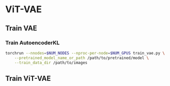 # ViT-VAE

## Train VAE

### Train AutoencoderKL

```bash
torchrun --nnodes=$NUM_NODES --nproc-per-node=$NUM_GPUS train_vae.py \
    --pretrained_model_name_or_path /path/to/pretrained/model \
    --train_data_dir /path/to/images 
```

## Train ViT-VAE
